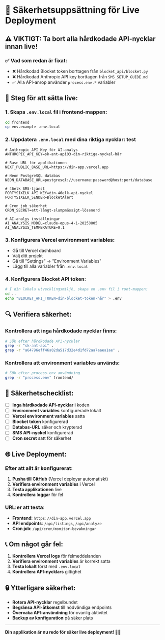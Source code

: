 # 🔐 Säkerhetsuppsättning för Live Deployment

## ⚠️ **VIKTIGT: Ta bort alla hårdkodade API-nycklar innan live!**

### ✅ **Vad som redan är fixat:**
- ❌ Hårdkodad Blocket token borttagen från `blocket_api/blocket.py`
- ❌ Hårdkodad Anthropic API key borttagen från `SMS_SETUP_GUIDE.md`
- ✅ Alla API-anrop använder `process.env.*` variabler

## 🚀 **Steg för att sätta live:**

### 1. **Skapa `.env.local` fil i frontend-mappen:**
```bash
cd frontend
cp env.example .env.local
```

### 2. **Uppdatera `.env.local` med dina riktiga nycklar:** test
```env
# Anthropic API Key för AI-analys
ANTHROPIC_API_KEY=sk-ant-api03-din-riktiga-nyckel-här

# Base URL för applikationen
NEXT_PUBLIC_BASE_URL=https://din-app.vercel.app

# Neon PostgreSQL databas
NEON_DATABASE_URL=postgresql://username:password@host:port/database

# 46elk SMS-tjänst
FORTYSIXELK_API_KEY=din-46elk-api-nyckel
FORTYSIXELK_SENDER=BlocketAlert

# Cron job säkerhet
CRON_SECRET=ett-långt-slumpmässigt-lösenord

# AI-analys inställningar
AI_ANALYSIS_MODEL=claude-opus-4-1-20250805
AI_ANALYSIS_TEMPERATURE=0.1
```

### 3. **Konfigurera Vercel environment variables:**
- Gå till Vercel dashboard
- Välj ditt projekt
- Gå till "Settings" → "Environment Variables"
- Lägg till alla variabler från `.env.local`

### 4. **Konfigurera Blocket API token:**
```bash
# I din lokala utvecklingsmiljö, skapa en .env fil i root-mappen:
cd ..
echo "BLOCKET_API_TOKEN=din-blocket-token-här" > .env
```

## 🔍 **Verifiera säkerhet:**

### **Kontrollera att inga hårdkodade nycklar finns:**
```bash
# Sök efter hårdkodade API-nycklar
grep -r "sk-ant-api" .
grep -r "a64796eff46a02da517d32e4d1fd72aa7aaea1ae" .
```

### **Kontrollera att environment variables används:**
```bash
# Sök efter process.env användning
grep -r "process.env" frontend/
```

## 🚨 **Säkerhetschecklist:**

- [ ] **Inga hårdkodade API-nycklar** i koden
- [ ] **Environment variables** konfigurerade lokalt
- [ ] **Vercel environment variables** satta
- [ ] **Blocket token** konfigurerad
- [ ] **Databas-URL** säker och krypterad
- [ ] **SMS API-nyckel** konfigurerad
- [ ] **Cron secret** satt för säkerhet

## 🌐 **Live Deployment:**

### **Efter att allt är konfigurerat:**
1. **Pusha till GitHub** (Vercel deployar automatiskt)
2. **Verifiera environment variables** i Vercel
3. **Testa applikationen** live
4. **Kontrollera loggar** för fel

### **URL:er att testa:**
- **Frontend**: `https://din-app.vercel.app`
- **API endpoints**: `/api/listings`, `/api/analyze`
- **Cron job**: `/api/cron/monitor-bevakningar`

## 📞 **Om något går fel:**

1. **Kontrollera Vercel logs** för felmeddelanden
2. **Verifiera environment variables** är korrekt satta
3. **Testa lokalt** först med `.env.local`
4. **Kontrollera API-nycklars** giltighet

## 🔒 **Ytterligare säkerhet:**

- **Rotera API-nycklar** regelbundet
- **Begränsa API-åtkomst** till nödvändiga endpoints
- **Övervaka API-användning** för ovanlig aktivitet
- **Backup av konfiguration** på säker plats

---

**Din applikation är nu redo för säker live deployment! 🚀🔐**
